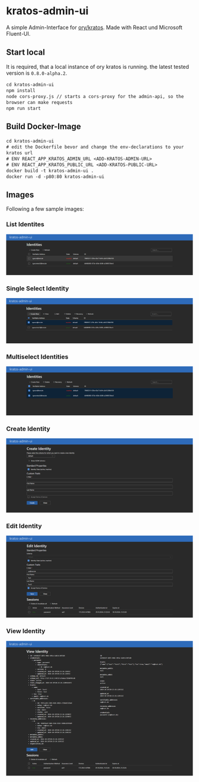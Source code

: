 # kratos-admin-ui

A simple Admin-Interface for [ory/kratos](https://www.ory.sh/kratos/docs/). Made with React und Microsoft Fluent-UI.

## Start local

It is required, that a local instance of ory kratos is running. the latest tested version is `0.8.0-alpha.2`.

```
cd kratos-admin-ui
npm install
node cors-proxy.js // starts a cors-proxy for the admin-api, so the browser can make requests
npm run start
```

## Build Docker-Image

```
cd kratos-admin-ui
# edit the Dockerfile bevor and change the env-declarations to your kratos url
# ENV REACT_APP_KRATOS_ADMIN_URL <ADD-KRATOS-ADMIN-URL>
# ENV REACT_APP_KRATOS_PUBLIC_URL <ADD-KRATOS-PUBLIC-URL>
docker build -t kratos-admin-ui .
docker run -d -p80:80 kratos-admin-ui
```

## Images

Following a few sample images:

### List Identites

![listIdentities](./images/listIdentites.PNG)

### Single Select Identity

![singleSelectIdentity](./images/selectIdentites.PNG)

### Multiselect Identities

![multiselectIdentities](./images/multiselectIdentites.PNG)

### Create Identity

![createIdentity](./images/createIdentity.PNG)

### Edit Identity

![editIdentity](./images/editIdentity.PNG)

### View Identity

![viewIdentity](./images/viewSingleIdentity.PNG)